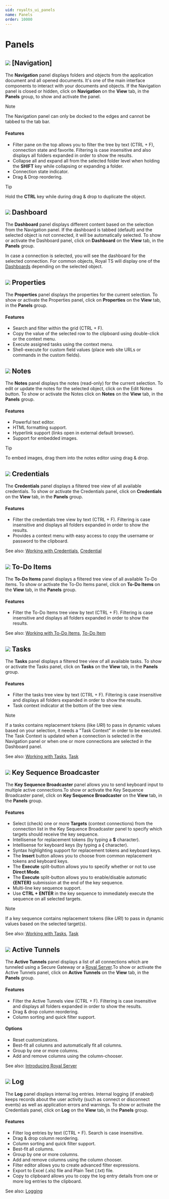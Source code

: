 ```yaml
---
uid: royalts_ui_panels
name: Panels
order: 10000
---
```


# Panels

## ![](/images/RoyalTS/Application/SVG_PageNavigation_32.svg#img_header) [Navigation]
The **Navigation** panel displays folders and objects from the application document and all opened documents. It's one of the main interface components to interact with your documents and objects. If the Navigation panel is closed or hidden, click on **Navigation** on the **View** tab, in the **Panels** group, to show and activate the panel.

> [!Note]
> The Navigation panel can only be docked to the edges and cannot be tabbed to the tab bar.

#### Features
-   Filter pane on the top allows you to filter the tree by text (CTRL + F), connection state and favorite. Filtering is case insensitive and also displays all folders expanded in order to show the results.
-   Collapse all and expand all from the selected folder level when holding the **SHIFT** key while collapsing or expanding a folder.
-   Connection state indicator.
-   Drag & Drop reordering.

> [!Tip]
> Hold the **CTRL** key while during drag & drop to duplicate the object.

## ![](/images/RoyalTS/Application/SVG_PageDashboard_32.svg#img_header) Dashboard
The **Dashboard** panel displays different content based on the selection from the Navigation panel. If the dashboard is tabbed (default) and the selected object is not connected, it will be automatically selected. To show or activate the Dashboard panel, click on **Dashboard** on the **View** tab, in the **Panels** group.

In case a connection is selected, you will see the dashboard for the selected connection. For common objects, Royal TS will display one of the [Dashboards](xref:royalts_ui_dashboards) depending on the selected object.

## ![](/images/RoyalTS/Application/SVG_ApplicationPanelProperties_32.svg#img_header) Properties
The **Properties** panel displays the properties for the current selection. To show or activate the Properties panel, click on **Properties** on the **View** tab, in the **Panels** group.

#### Features
- Search and filter within the grid (CTRL + F).
- Copy the value of the selected row to the clipboard using double-click or the context menu.
- Execute assigned tasks using the context menu.
- Shell-execute for custom field values (place web site URLs or commands in the custom fields).

## ![](/images/RoyalTS/Application/SVG_PageNotes_32.svg#img_header) Notes
The **Notes** panel displays the notes (read-only) for the current selection. To edit or update the notes for the selected object, click on the Edit Notes button. To show or activate the Notes click on **Notes** on the **View** tab, in the **Panels** group.

#### Features
-   Powerful text editor.
-   HTML formatting support.
-   Hyperlink support (links open in external default browser).
-   Support for embedded images.

> [!Tip]
> To embed images, drag them into the notes editor using drag & drop.

## ![](/images/RoyalTS/Application/SVG_PageCredential_32.svg#img_header) Credentials
The **Credentials** panel displays a filtered tree view of all available credentials. To show or activate the Credentials panel, click on **Credentials** on the **View** tab, in the **Panels** group.

#### Features
-   Filter the credentials tree view by text (CTRL + F). Filtering is case insensitive and displays all folders expanded in order to show the results.
-   Provides a context menu with easy access to copy the username or password to the clipboard.

See also: [Working with Credentials](xref:royalts_tutorials_credentials), [Credential](royalts_reference_credential)

## ![](/images/RoyalTS/Application/SVG_Todo_32.svg#img_header) To-Do Items
The **To-Do Items** panel displays a filtered tree view of all available To-Do items. To show or activate the To-Do Items panel, click on **To-Do Items** on the **View** tab, in the **Panels** group.

#### Features
-   Filter the To-Do Items tree view by text (CTRL + F). Filtering is case insensitive and displays all folders expanded in order to show the results.

See also: [Working with To-Do Items](xref:royalts_tutorials_todo), [To-Do Item](xref:royalts_reference_organization_todo)

## ![](/images/RoyalTS/Application/SVG_PageTasks_32.svg#img_header) Tasks
The **Tasks** panel displays a filtered tree view of all available tasks. To show or activate the Tasks panel, click on **Tasks** on the **View** tab, in the **Panels** group.

#### Features
-   Filter the tasks tree view by text (CTRL + F). Filtering is case insensitive and displays all folders expanded in order to show the results.
-   Task context indicator at the bottom of the tree view.

> [!Note]
> If a tasks contains replacement tokens (like $URI$) to pass in dynamic values based on your selection, it needs a "Task Context" in order to be executed. The Task Context is updated when a connection is selected in the Navigation panel or when one or more connections are selected in the Dashboard panel.

See also: [Working with Tasks](xref:royalts_tutorials_tasks), [Task](xref:royalts_reference_tasks_commandtask)

## ![](/images/RoyalTS/Application/SVG_ApplicationPanelKeySequence_32.svg#img_header) Key Sequence Broadcaster
The **Key Sequence Broadcaster** panel allows you to send keyboard input to multiple active connections.To show or activate the Key Sequence Broadcaster panel, click on **Key Sequence Broadcaster** on the **View** tab, in the **Panels** group.

#### Features
-   Select (check) one or more **Targets** (context connections) from the connection list in the Key Sequence Broadcaster panel to specify which targets should receive the key sequence.
-   Intellisense for replacement tokens (by typing a **$** character).
-   Intellisense for keyboard keys (by typing a **{** character).
-   Syntax highlighting support for replacement tokens and keyboard keys.
-   The **Insert** button allows you to choose from common replacement tokens and keyboard keys.
-   The **Execute** split-button allows you to specify whether or not to use **Direct Mode**.
-   The **Execute** split-button allows you to enable/disable automatic **{ENTER}** submission at the end of the key sequence.
-   Multi-line key sequence support.
-   Use **CTRL + ENTER** in the key sequence to immediately execute the sequence on all selected targets.

> [!Note]
> If a key sequence contains replacement tokens (like $URI$) to pass in dynamic values based on the selected target(s).

See also: [Working with Tasks](xref:royalts_tutorials_tasks), [Task](xref:royalts_reference_tasks_commandtask)

## ![](/images/RoyalTS/Application/SVG_ViewTunnels_32.svg#img_header) Active Tunnels
The **Active Tunnels** panel displays a list of all connections which are tunneled using a Secure Gateway or a [Royal Server](xref:royalts_intro_royalserver).To show or activate the Active Tunnels panel, click on **Active Tunnels** on the **View** tab, in the **Panels** group.

#### Features
-   Filter the Active Tunnels view (CTRL + F). Filtering is case insensitive and displays all folders expanded in order to show the results.
-   Drag & drop column reordering.
-   Column sorting and quick filter support.

#### Options
-   Reset customizations.
-   Best-fit all columns and automatically fit all columns.
-   Group by one or more columns.
-   Add and remove columns using the column-chooser.

See also: [Introducing Royal Server](xref:royalts_intro_royalserver)

## ![](/images/RoyalTS/Application/SVG_ApplicationLog_32.svg#img_header) Log
The **Log** panel displays internal log entries. Internal logging (if enabled) keeps records about the user activity (such as connect or disconnect events) as well as application errors and warnings. To show or activate the Credentials panel, click on **Log** on the **View** tab, in the **Panels** group.

#### Features
-   Filter log entries by text (CTRL + F). Search is case insensitive.
-   Drag & drop column reordering.
-   Column sorting and quick filter support.
-   Best-fit all columns.
-   Group by one or more columns.
-   Add and remove columns using the column chooser.
-   Filter editor allows you to create advanced filter expressions.
-   Export to Excel (.xls) file and Plain Text (.txt) file.
-   Copy to clipboard allows you to copy the log entry details from one or more log entries to the clipboard.

See also: [Logging](xref:royalts_reference_options#logging)
